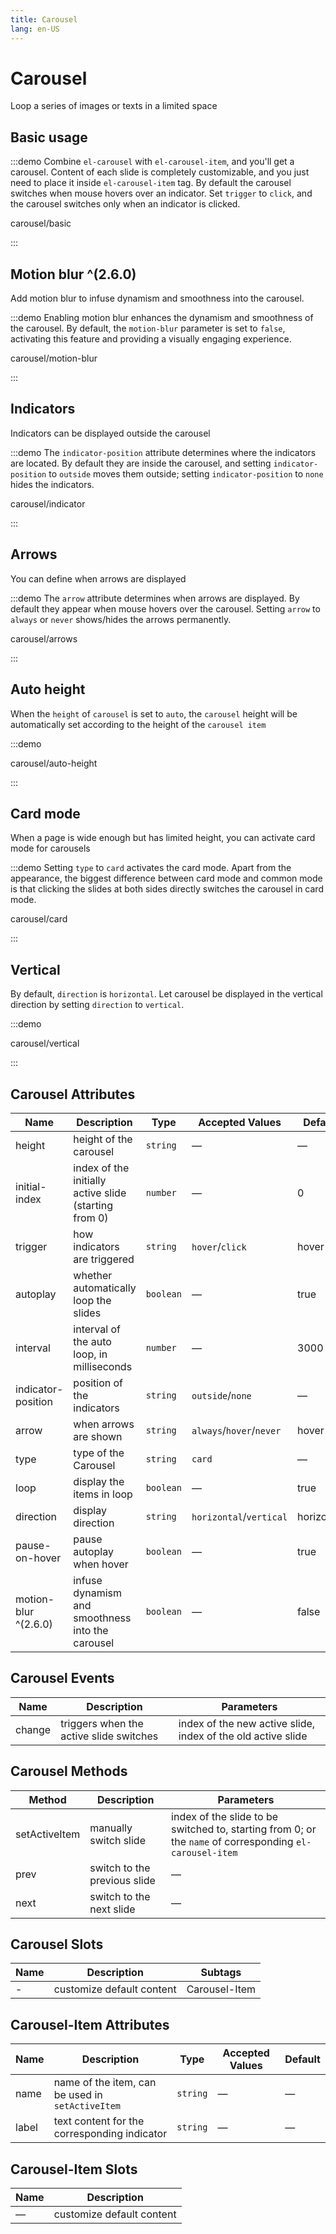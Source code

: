 ```yaml
---
title: Carousel
lang: en-US
---
```


# Carousel

Loop a series of images or texts in a limited space

## Basic usage

:::demo Combine `el-carousel` with `el-carousel-item`, and you'll get a carousel. Content of each slide is completely customizable, and you just need to place it inside `el-carousel-item` tag. By default the carousel switches when mouse hovers over an indicator. Set `trigger` to `click`, and the carousel switches only when an indicator is clicked.

carousel/basic

:::

## Motion blur ^(2.6.0)

Add motion blur to infuse dynamism and smoothness into the carousel.

:::demo Enabling motion blur enhances the dynamism and smoothness of the carousel. By default, the `motion-blur` parameter is set to `false`, activating this feature and providing a visually engaging experience.

carousel/motion-blur

:::

## Indicators

Indicators can be displayed outside the carousel

:::demo The `indicator-position` attribute determines where the indicators are located. By default they are inside the carousel, and setting `indicator-position` to `outside` moves them outside; setting `indicator-position` to `none` hides the indicators.

carousel/indicator

:::

## Arrows

You can define when arrows are displayed

:::demo The `arrow` attribute determines when arrows are displayed. By default they appear when mouse hovers over the carousel. Setting `arrow` to `always` or `never` shows/hides the arrows permanently.

carousel/arrows

:::

## Auto height

When the `height` of `carousel` is set to `auto`, the `carousel` height will be automatically set according to the height of the `carousel item`

:::demo

carousel/auto-height

:::

## Card mode

When a page is wide enough but has limited height, you can activate card mode for carousels

:::demo Setting `type` to `card` activates the card mode. Apart from the appearance, the biggest difference between card mode and common mode is that clicking the slides at both sides directly switches the carousel in card mode.

carousel/card

:::

## Vertical

By default, `direction` is `horizontal`. Let carousel be displayed in the vertical direction by setting `direction` to `vertical`.

:::demo

carousel/vertical

:::

## Carousel Attributes

| Name                 | Description                                           | Type    | Accepted Values     | Default    |
| -------------------- | ----------------------------------------------------- | ------- | ------------------- | ---------- |
| height               | height of the carousel                                | `string`  | —                   | —          |
| initial-index        | index of the initially active slide (starting from 0) | `number`  | —                   | 0          |
| trigger              | how indicators are triggered                          | `string`  | `hover`/`click`         | hover      |
| autoplay             | whether automatically loop the slides                 | `boolean` | —                   | true       |
| interval             | interval of the auto loop, in milliseconds            | `number`  | —                   | 3000       |
| indicator-position   | position of the indicators                            | `string`  | `outside`/`none`        | —          |
| arrow                | when arrows are shown                                 | `string`  | `always`/`hover`/`never`  | hover      |
| type                 | type of the Carousel                                  | `string`  | `card`                | —          |
| loop                 | display the items in loop                             | `boolean` | —                   | true       |
| direction            | display direction                                     | `string`  | `horizontal`/`vertical` | horizontal |
| pause-on-hover       | pause autoplay when hover                             | `boolean` | —                   | true       |
| motion-blur ^(2.6.0) | infuse dynamism and smoothness into the carousel      | `boolean` | —                   | false      |

## Carousel Events

| Name   | Description                             | Parameters                                                   |
| ------ | --------------------------------------- | ------------------------------------------------------------ |
| change | triggers when the active slide switches | index of the new active slide, index of the old active slide |

## Carousel Methods

| Method        | Description                  | Parameters                                                                                               |
| ------------- | ---------------------------- | -------------------------------------------------------------------------------------------------------- |
| setActiveItem | manually switch slide        | index of the slide to be switched to, starting from 0; or the `name` of corresponding `el-carousel-item` |
| prev          | switch to the previous slide | —                                                                                                        |
| next          | switch to the next slide     | —                                                                                                        |

## Carousel Slots

| Name | Description               | Subtags       |
| ---- | ------------------------- | ------------- |
| -    | customize default content | Carousel-Item |

## Carousel-Item Attributes

| Name  | Description                                      | Type   | Accepted Values | Default |
| ----- | ------------------------------------------------ | ------ | --------------- | ------- |
| name  | name of the item, can be used in `setActiveItem` | `string` | —               | —       |
| label | text content for the corresponding indicator     | `string` | —               | —       |

## Carousel-Item Slots

| Name | Description               |
| ---- | ------------------------- |
| —    | customize default content |
